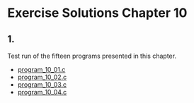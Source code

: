 # Exercise Solutions Chapter 10 #
## 1. ##
Test run of the fifteen programs presented in this chapter.  
 - [program_10_01.c](Exercise_01/Program_10_01/program_10_01.c)  
 - [program_10_02.c](Exercise_01/Program_10_02/program_10_02.c)  
 - [program_10_03.c](Exercise_01/Program_10_03/program_10_03.c)  
 - [program_10_04.c](Exercise_01/Program_10_04/program_10_04.c)  

